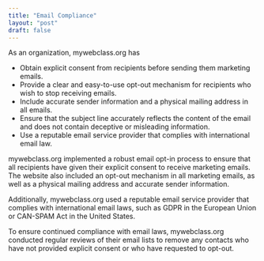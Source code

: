 ```yaml
---
title: "Email Compliance"
layout: "post"
draft: false
---
```

As an organization, mywebclass.org has
- Obtain explicit consent from recipients before sending them marketing emails.
- Provide a clear and easy-to-use opt-out mechanism for recipients who wish to stop receiving emails.
- Include accurate sender information and a physical mailing address in all emails.
- Ensure that the subject line accurately reflects the content of the email and does not contain deceptive or misleading information.
- Use a reputable email service provider that complies with international email law.

mywebclass.org implemented a robust email opt-in process to ensure that all recipients have given their explicit consent to receive marketing emails. The website also included an opt-out mechanism in all marketing emails, as well as a physical mailing address and accurate sender information.

Additionally, mywebclass.org used a reputable email service provider that complies with international email laws, such as GDPR in the European Union or CAN-SPAM Act in the United States.

To ensure continued compliance with email laws, mywebclass.org conducted regular reviews of their email lists to remove any contacts who have not provided explicit consent or who have requested to opt-out.

